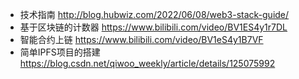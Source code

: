 * 技术指南
http://blog.hubwiz.com/2022/06/08/web3-stack-guide/
* 基于区块链的计数器
https://www.bilibili.com/video/BV1ES4y1r7DL
* 智能合约上链
https://www.bilibili.com/video/BV1eS4y1B7VF
* 简单IPFS项目的搭建
https://blog.csdn.net/qiwoo_weekly/article/details/125075992